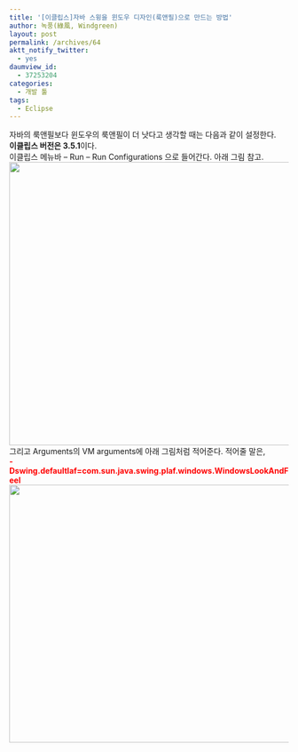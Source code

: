 ```yaml
---
title: '[이클립스]자바 스윙을 윈도우 디자인(룩앤필)으로 만드는 방법'
author: 녹풍(綠風, Windgreen)
layout: post
permalink: /archives/64
aktt_notify_twitter:
  - yes
daumview_id:
  - 37253204
categories:
  - 개발 툴
tags:
  - Eclipse
---
```

자바의 룩앤필보다 윈도우의 룩앤필이 더 낫다고 생각할 때는 다음과 같이 설정한다.  
<span style="font-weight: bold;">이클립스 버전은 3.5.1</span>이다.  
이클립스 메뉴바 &#8211; Run &#8211; Run Configurations 으로 들어간다. 아래 그림 참고.  
<img src="http://dl.dropboxusercontent.com/u/15546257/blog/mytory/old-images/1/cfile22.uf.110952494D4BC86C2E1226.png" class="aligncenter" width="580" height="510" alt="" />그리고 Arguments의 VM arguments에 아래 그림처럼 적어준다. 적어줄 말은,  
<span style="font-weight: bold; color: rgb(255, 0, 0);">-Dswing.defaultlaf=com.sun.java.swing.plaf.windows.WindowsLookAndFeel</span>  
<img src="http://dl.dropboxusercontent.com/u/15546257/blog/mytory/old-images/1/cfile9.uf.196A5C5A4D4BC86C2ECC19.png" class="aligncenter" width="580" height="464" alt="" />